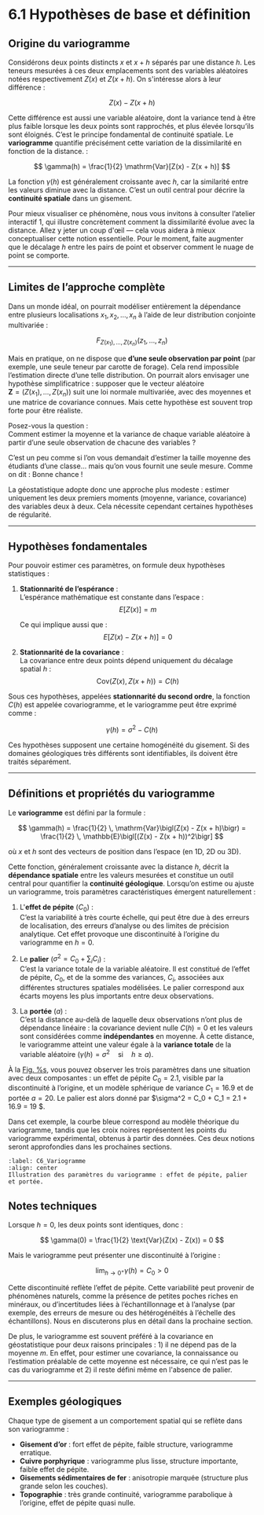 # 6.1 Hypothèses de base et définition

## Origine du variogramme

Considérons deux points distincts $x$ et $x + h$ séparés par une distance $h$. Les teneurs mesurées à ces deux emplacements sont des variables aléatoires notées respectivement $Z(x)$ et $Z(x + h)$. On s'intéresse alors à leur différence :

$$
Z(x) - Z(x + h)
$$

Cette différence est aussi une variable aléatoire, dont la variance tend à être plus faible lorsque les deux points sont rapprochés, et plus élevée lorsqu’ils sont éloignés. C’est le principe fondamental de continuité spatiale. Le **variogramme** quantifie précisément cette variation de la dissimilarité en fonction de la distance. :

$$
\gamma(h) = \frac{1}{2} \mathrm{Var}[Z(x) - Z(x + h)]
$$

La fonction $\gamma(h)$ est généralement croissante avec $h$, car la similarité entre les valeurs diminue avec la distance. C’est un outil central pour décrire la **continuité spatiale** dans un gisement. 

Pour mieux visualiser ce phénomène, nous vous invitons à consulter l’atelier interactif 1, qui illustre concrètement comment la dissimilarité évolue avec la distance. Allez y jeter un coup d'œil — cela vous aidera à mieux conceptualiser cette notion essentielle. Pour le moment, faite augmenter que le décalage $h$ entre les pairs de point et observer comment le nuage de point se comporte.

---

## Limites de l’approche complète

Dans un monde idéal, on pourrait modéliser entièrement la dépendance entre plusieurs localisations $x_1, x_2, \ldots, x_n$ à l’aide de leur distribution conjointe multivariée :

$$
F_{Z(x_1), \ldots, Z(x_n)}(z_1, \ldots, z_n)
$$

Mais en pratique, on ne dispose que **d’une seule observation par point** (par exemple, une seule teneur par carotte de forage). Cela rend impossible l’estimation directe d’une telle distribution. On pourrait alors envisager une hypothèse simplificatrice : supposer que le vecteur aléatoire  
$\mathbf{Z} = (Z(x_1), \ldots, Z(x_n))$ suit une loi normale multivariée, avec des moyennes et une matrice de covariance connues. Mais cette hypothèse est souvent trop forte pour être réaliste.

Posez-vous la question :  
Comment estimer la moyenne et la variance de chaque variable aléatoire à partir d’une seule observation de chacune des variables ?

C’est un peu comme si l’on vous demandait d’estimer la taille moyenne des étudiants d’une classe... mais qu’on vous fournit une seule mesure. Comme on dit : Bonne chance !

La géostatistique adopte donc une approche plus modeste : estimer uniquement les deux premiers moments (moyenne, variance, covariance) des variables deux à deux. Cela nécessite cependant certaines hypothèses de régularité.

---

## Hypothèses fondamentales

Pour pouvoir estimer ces paramètres, on formule deux hypothèses statistiques :

1. **Stationnarité de l’espérance** :  
   L’espérance mathématique est constante dans l’espace :
   $$
   E[Z(x)] = m
   $$

   Ce qui implique aussi que  :
   $$
   E[Z(x) - Z(x + h)] = 0
   $$

2. **Stationnarité de la covariance** :  
   La covariance entre deux points dépend uniquement du décalage spatial $h$ :
   $$
   \text{Cov}(Z(x), Z(x + h)) = C(h)
   $$

Sous ces hypothèses, appelées **stationnarité du second ordre**, la fonction $C(h)$ est appelée covariogramme, et le variogramme peut être exprimé comme :

$$
\gamma(h) = \sigma^2 - C(h)
$$

Ces hypothèses supposent une certaine homogénéité du gisement. Si des domaines géologiques très différents sont identifiables, ils doivent être traités séparément.

---

## Définitions et propriétés du variogramme

Le **variogramme** est défini par la formule :

$$
\gamma(h) = \frac{1}{2} \, \mathrm{Var}\bigl(Z(x) - Z(x + h)\bigr) = \frac{1}{2} \, \mathbb{E}\bigl[(Z(x) - Z(x + h))^2\bigr]
$$

où $x$ et $h$ sont des vecteurs de position dans l’espace (en 1D, 2D ou 3D).

Cette fonction, généralement croissante avec la distance $h$, décrit la **dépendance spatiale** entre les valeurs mesurées et constitue un outil central pour quantifier la **continuité géologique**. Lorsqu’on estime ou ajuste un variogramme, trois paramètres caractéristiques émergent naturellement :


1. L'**effet de pépite** ($C_0$) :  
   C’est la variabilité à très courte échelle, qui peut être due à des erreurs de localisation, des erreurs d’analyse ou des limites de précision analytique. Cet effet provoque une discontinuité à l’origine du variogramme en $h=0$.

2. Le **palier** ($\sigma^2 = C_0 + \sum_i C_i$) :  
   C’est la variance totale de la variable aléatoire. Il est constitué de l’effet de pépite, $C_0$, et de la somme des variances, $C_i$, associées aux différentes structures spatiales modélisées. Le palier correspond aux écarts moyens les plus importants entre deux observations.

3. La **portée** ($a$) :  
   C’est la distance au-delà de laquelle deux observations n’ont plus de dépendance linéaire : la covariance devient nulle $C(h) = 0$ et les valeurs sont considérées comme **indépendantes** en moyenne. À cette distance, le variogramme atteint une valeur égale à la **variance totale** de la variable aléatoire ($\gamma(h) = \sigma^2 \quad \text{si} \quad h \geq a$).


À la [Fig. %s](#C6_Variogramme), vous pouvez observer les trois paramètres dans une situation avec deux composantes : un effet de pépite $C_0 = 2.1$, visible par la discontinuité à l’origine, et un modèle sphérique de variance $C_1 = 16.9$ et de portée $a = 20$. Le palier est alors donné par $\sigma^2 = C_0 + C_1 = 2.1 + 16.9 = 19 $.

Dans cet exemple, la courbe bleue correspond au modèle théorique du variogramme, tandis que les croix noires représentent les points du variogramme expérimental, obtenus à partir des données. Ces deux notions seront approfondies dans les prochaines sections.

```{figure} images/C6_Variogramme.PNG
:label: C6_Variogramme
:align: center
Illustration des paramètres du variogramme : effet de pépite, palier et portée.
```

## Notes techniques

Lorsque $h = 0$, les deux points sont identiques, donc :

$$
\gamma(0) = \frac{1}{2} \text{Var}(Z(x) - Z(x)) = 0
$$

Mais le variogramme peut présenter une discontinuité à l’origine :

$$
\lim_{h \to 0^+} \gamma(h) = C_0 > 0
$$

Cette discontinuité reflète l’effet de pépite. Cette variabilité peut provenir de phénomènes naturels, comme la présence de petites poches riches en minéraux, ou d’incertitudes liées à l’échantillonnage et à l’analyse (par exemple, des erreurs de mesure ou des hétérogénéités à l’échelle des échantillons). Nous en discuterons plus en détail dans la prochaine section.

De plus, le variogramme est souvent préféré à la covariance en géostatistique pour deux raisons principales : 1) il ne dépend pas de la moyenne $m$. En effet, pour estimer une covariance, la connaissance ou l’estimation préalable de cette moyenne est nécessaire, ce qui n’est pas le cas du variogramme et 2) il reste défini même en l'absence de palier. 

---

## Exemples géologiques

Chaque type de gisement a un comportement spatial qui se reflète dans son variogramme :

- **Gisement d’or** : fort effet de pépite, faible structure, variogramme erratique.
- **Cuivre porphyrique** : variogramme plus lisse, structure importante, faible effet de pépite.
- **Gisements sédimentaires de fer** : anisotropie marquée (structure plus grande selon les couches).
- **Topographie** : très grande continuité, variogramme parabolique à l’origine, effet de pépite quasi nulle.


